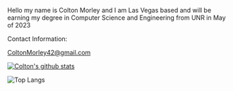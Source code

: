 Hello my name is Colton Morley and I am Las Vegas based and will be earning my degree in Computer Science and Engineering from UNR in May of 2023

Contact Information: 

ColtonMorley42@gmail.com



[![Colton's github stats](https://github-readme-stats.vercel.app/api?username=coltonmorley&count_private=true&show_icons=true&theme=radical&hide_rank=false)](https://github.com/anuraghazra/github-readme-stats)

![Top Langs](https://github-readme-stats.vercel.app/api/top-langs/?username=coltonmorley&theme=tokyonight)

<!---
coltonmorley/coltonmorley is a ✨ special ✨ repository because its `README.md` (this file) appears on your GitHub profile.
You can click the Preview link to take a look at your changes.
--->
